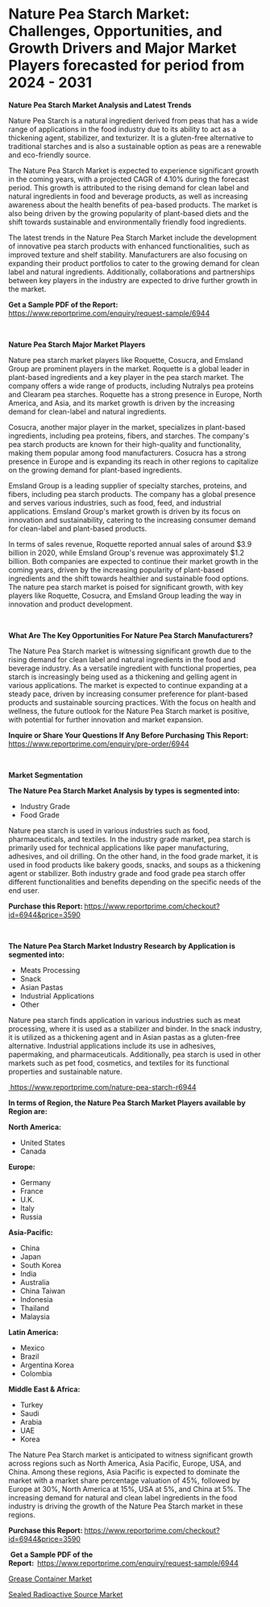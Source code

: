 <p><h1>Nature Pea Starch Market: Challenges, Opportunities, and Growth Drivers and Major Market Players forecasted for period from 2024 - 2031</h1></p><p><strong>Nature Pea Starch Market Analysis and Latest Trends</strong></p>
<p><p>Nature Pea Starch is a natural ingredient derived from peas that has a wide range of applications in the food industry due to its ability to act as a thickening agent, stabilizer, and texturizer. It is a gluten-free alternative to traditional starches and is also a sustainable option as peas are a renewable and eco-friendly source.</p><p>The Nature Pea Starch Market is expected to experience significant growth in the coming years, with a projected CAGR of 4.10% during the forecast period. This growth is attributed to the rising demand for clean label and natural ingredients in food and beverage products, as well as increasing awareness about the health benefits of pea-based products. The market is also being driven by the growing popularity of plant-based diets and the shift towards sustainable and environmentally friendly food ingredients.</p><p>The latest trends in the Nature Pea Starch Market include the development of innovative pea starch products with enhanced functionalities, such as improved texture and shelf stability. Manufacturers are also focusing on expanding their product portfolios to cater to the growing demand for clean label and natural ingredients. Additionally, collaborations and partnerships between key players in the industry are expected to drive further growth in the market.</p></p>
<p><strong>Get a Sample PDF of the Report:&nbsp;</strong> <a href="https://www.reportprime.com/enquiry/request-sample/6944">https://www.reportprime.com/enquiry/request-sample/6944</a></p>
<p>&nbsp;</p>
<p><strong>Nature Pea Starch Major Market Players</strong></p>
<p><p>Nature pea starch market players like Roquette, Cosucra, and Emsland Group are prominent players in the market. Roquette is a global leader in plant-based ingredients and a key player in the pea starch market. The company offers a wide range of products, including Nutralys pea proteins and Clearam pea starches. Roquette has a strong presence in Europe, North America, and Asia, and its market growth is driven by the increasing demand for clean-label and natural ingredients.</p><p>Cosucra, another major player in the market, specializes in plant-based ingredients, including pea proteins, fibers, and starches. The company's pea starch products are known for their high-quality and functionality, making them popular among food manufacturers. Cosucra has a strong presence in Europe and is expanding its reach in other regions to capitalize on the growing demand for plant-based ingredients.</p><p>Emsland Group is a leading supplier of specialty starches, proteins, and fibers, including pea starch products. The company has a global presence and serves various industries, such as food, feed, and industrial applications. Emsland Group's market growth is driven by its focus on innovation and sustainability, catering to the increasing consumer demand for clean-label and plant-based products.</p><p>In terms of sales revenue, Roquette reported annual sales of around $3.9 billion in 2020, while Emsland Group's revenue was approximately $1.2 billion. Both companies are expected to continue their market growth in the coming years, driven by the increasing popularity of plant-based ingredients and the shift towards healthier and sustainable food options. The nature pea starch market is poised for significant growth, with key players like Roquette, Cosucra, and Emsland Group leading the way in innovation and product development.</p></p>
<p>&nbsp;</p>
<p><strong>What Are The Key Opportunities For Nature Pea Starch Manufacturers?</strong></p>
<p><p>The Nature Pea Starch market is witnessing significant growth due to the rising demand for clean label and natural ingredients in the food and beverage industry. As a versatile ingredient with functional properties, pea starch is increasingly being used as a thickening and gelling agent in various applications. The market is expected to continue expanding at a steady pace, driven by increasing consumer preference for plant-based products and sustainable sourcing practices. With the focus on health and wellness, the future outlook for the Nature Pea Starch market is positive, with potential for further innovation and market expansion.</p></p>
<p><strong>Inquire or Share Your Questions If Any Before Purchasing This Report:</strong> <a href="https://www.reportprime.com/enquiry/pre-order/6944">https://www.reportprime.com/enquiry/pre-order/6944</a></p>
<p>&nbsp;</p>
<p><strong>Market Segmentation</strong></p>
<p><strong>The Nature Pea Starch Market Analysis by types is segmented into:</strong></p>
<p><ul><li>Industry Grade</li><li>Food Grade</li></ul></p>
<p><p>Nature pea starch is used in various industries such as food, pharmaceuticals, and textiles. In the industry grade market, pea starch is primarily used for technical applications like paper manufacturing, adhesives, and oil drilling. On the other hand, in the food grade market, it is used in food products like bakery goods, snacks, and soups as a thickening agent or stabilizer. Both industry grade and food grade pea starch offer different functionalities and benefits depending on the specific needs of the end user.</p></p>
<p><strong>Purchase this Report:&nbsp;</strong><a href="https://www.reportprime.com/checkout?id=6944&price=3590">https://www.reportprime.com/checkout?id=6944&price=3590</a></p>
<p>&nbsp;</p>
<p><strong>The Nature Pea Starch Market Industry Research by Application is segmented into:</strong></p>
<p><ul><li>Meats Processing</li><li>Snack</li><li>Asian Pastas</li><li>Industrial Applications</li><li>Other</li></ul></p>
<p><p>Nature pea starch finds application in various industries such as meat processing, where it is used as a stabilizer and binder. In the snack industry, it is utilized as a thickening agent and in Asian pastas as a gluten-free alternative. Industrial applications include its use in adhesives, papermaking, and pharmaceuticals. Additionally, pea starch is used in other markets such as pet food, cosmetics, and textiles for its functional properties and sustainable nature.</p></p>
<p><a href="https://www.reportprime.com/nature-pea-starch-r6944">&nbsp;https://www.reportprime.com/nature-pea-starch-r6944</a></p>
<p><strong>In terms of Region, the Nature Pea Starch Market Players available by Region are:</strong></p>
<p>
    <p> <strong> North America: </strong>
        <ul>
            <li>United States</li>
            <li>Canada</li>
        </ul>
        </p> 
    <p> <strong> Europe: </strong>
        <ul>
            <li>Germany</li>
            <li>France</li>
            <li>U.K.</li>
            <li>Italy</li>
            <li>Russia</li>
        </ul>
        </p> 
    <p> <strong> Asia-Pacific: </strong>
        <ul>
            <li>China</li>
            <li>Japan</li>
            <li>South Korea</li>
            <li>India</li>
            <li>Australia</li>
            <li>China Taiwan</li>
            <li>Indonesia</li>
            <li>Thailand</li>
            <li>Malaysia</li>
        </ul>
        </p> 
    <p> <strong> Latin America: </strong>
        <ul>
            <li>Mexico</li>
            <li>Brazil</li>
            <li>Argentina Korea</li>
            <li>Colombia</li>
        </ul>
        </p> 
    <p> <strong> Middle East & Africa: </strong>
        <ul>
            <li>Turkey</li>
            <li>Saudi</li>
            <li>Arabia</li>
            <li>UAE</li>
            <li>Korea</li>
        </ul>
    </p>
    </p>
<p><p>The Nature Pea Starch market is anticipated to witness significant growth across regions such as North America, Asia Pacific, Europe, USA, and China. Among these regions, Asia Pacific is expected to dominate the market with a market share percentage valuation of 45%, followed by Europe at 30%, North America at 15%, USA at 5%, and China at 5%. The increasing demand for natural and clean label ingredients in the food industry is driving the growth of the Nature Pea Starch market in these regions.</p></p>
<p><strong>Purchase this Report: </strong><a href="https://www.reportprime.com/checkout?id=6944&price=3590">https://www.reportprime.com/checkout?id=6944&price=3590</a></p>
<p>&nbsp;<strong>Get a Sample PDF of the Report:&nbsp;&nbsp;</strong><a href="https://www.reportprime.com/enquiry/request-sample/6944">https://www.reportprime.com/enquiry/request-sample/6944</a></p>
<p><strong></strong></p>
<p><p><a href="https://frill-swim-3cd.notion.site/Grease-Container-Market-Size-Share-Trends-Analysis-Report-By-Material-By-Type-By-End-user-By-R-81b1ec13eb6847099bd1d80b897d5831">Grease Container Market</a></p><p><a href="https://cautious-neon-760.notion.site/Sealed-Radioactive-Source-Market-Provides-a-Comprehensive-Analysis-Including-a-Macro-Overview-of-the-106098ce4d144674a0c84f9051705f4b">Sealed Radioactive Source Market</a></p></p>